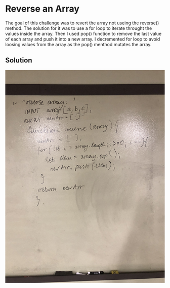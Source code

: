 # Reverse an Array
The goal of this challenge was to revert the array not useing the reverse() method. The solution for it was to use a for loop to iterate throught the values inside the array. Then I used pop() function to remove the last value of each array and push it into a new array. I decremented for loop to avoid loosing values from the array as the pop() menthod mutates the array.

## Solution
![reverse an array](assets/reverse-an-array.JPG)
